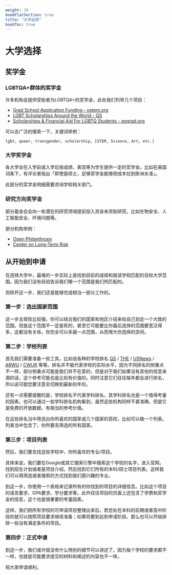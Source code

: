 ```yaml
---
weight: 20
bookFlatSection: true
title: "大学选择"
bookToc: true
---
```


# 大学选择

## 奖学金

### LGBTQA+群体的奖学金

许多机构会提供受助者为LGBTQA+的奖学金，此处我们列举几个项目：

- [Grad School Application Funding - ostem.org](https://www.ostem.org/page/grad-app-funding)
- [LGBT Scholarships Around the World - QS](https://www.topuniversities.com/student-info/scholarship-advice/lgbt-scholarships-around-world)
- [Scholarships & Financial Aid For LGBTQ Students - gograd.org](https://www.gograd.org/financial-aid/scholarships/lgbtq)

可以去广泛的搜索一下，关键词举例：

```lgbt, queer, transgender, scholarship, [STEM, Science, Art, etc.]```

### 大学奖学金

各大学会在入学前或入学后按成绩、表现等为学生提供一定的奖学金。比如在美国词条下，有评论者指出「即使是硕士，足够奖学金能够把成本拉到欧洲水准」。

此部分的奖学金明细需要咨询学校相关部门。

### 研究方向奖学金

部分基金会会向一些潜在的研究领域提前投入资金来资助研究，比如生物安全、人工智能安全、环境问题等。

部分机构举例：

- [Open Philanthropy](https://www.openphilanthropy.org/)
- [Center on Long-Term Risk](https://longtermrisk.org/)

## 从开始到申请

在选择大学中，最难的一步实际上是找到目前的成绩和就读学校匹配的目标大学范围。因为我们没有经验告诉我们哪一个范围是我们所匹配的。

但除开这一步，我们还是能够完成相当一部分工作的。

### 第一步：选出国家范围

这一步主观性比较强，你可以结合我们的国家和地区介绍来给自己划定一个大致的范围。但是这个范围不一定是死的，甚至它可能要比你最后选择的范围要宽泛得多，这都没有关係，你完全可以多画一点范围，从而增大你选择的空间。

### 第二步：学校列表

首先我们需要准备一些工具，比如说各种的学校排名
[QS](https://www.topuniversities.com/university-rankings) / 
[THE](https://www.timeshighereducation.com/world-university-rankings) / 
[USNews](https://www.usnews.com/education/best-global-universities/rankings) / 
[ARWU](https://www.shanghairanking.cn/rankings/arwu/2022) / 
[CWUR](https://cwur.org/) 
等等。排名并不能代表学校的实际水平，因为不同排名的侧重点不一样，部分侧重点可能是我们并不在意的，但是对于我们如果没有其他的信息来源的话，这个参考可能也是比较有价值的。同时注意它们往往每年都会进行排名，所以说可能您要注意去切换到最新的年份。

还有一点需要提醒的是，学校排名不代表学科排名，其学科排名也是一个值得考量的因素。也可以通过一些学科排名机构看到，虽然这些机构同样不甚准确，但是它是免费的开放数据，有相当的参考价值。

在这些排名当中筛选出你所喜欢的国家或几个国家的高校，比如可以做一个列表。列表当中包含了，你所要去筛选的所有国家。

### 第三步：项目列表

然后，我们要去找这些学校中，你所喜欢的专业/项目。

具体来说，我们要在Google或其它搜索引擎中搜索这个学校的名字，进入官网。找到招生计划或者是项目介绍，然后找到它们所有的本科/硕士项目列表。这样我们可以用筛选或者搜索的方式找到我们感兴趣的专业。

到这一步，你使用一个表格来记录所有的你找到的项目的详细信息。比如这个项目的语言要求、GPA要求、学分要求等。此外往往项目的页面上还包含了学费和奖学金的信息，这个也是很重要的考量因素。

这样，我们把所有学校的可申请项目整理出来后，若您处在本科的前期或者高中阶段你就可以按照项目要求继续准备；如果将要到达到申请阶段，那么也可以开始排除一些没有满足条件的项目。

### 第四步：正式申请

到这一步，我们或许就没有什么特别的细节可以讲述了，因为每个学校的要求都不一样，也就是可能要求提交的材料和阐述的内容也不一样。

祝大家申请顺利。